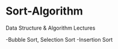 # Sort-Algorithm
Data Structure &amp; Algorithm Lectures

-Bubble Sort, Selection Sort
-Insertion Sort
